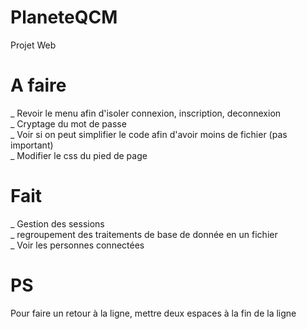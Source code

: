 PlaneteQCM
==========

Projet Web


A faire
=======
_ Revoir le menu afin d'isoler connexion, inscription, deconnexion  
_ Cryptage du mot de passe  
_ Voir si on peut simplifier le code afin d'avoir moins de fichier (pas important)  
_ Modifier le css du pied de page  



Fait
====
_ Gestion des sessions  
_ regroupement des traitements de base de donnée en un fichier  
_ Voir les personnes connectées  







PS
==
Pour faire un retour à la ligne, mettre deux espaces à la fin de la ligne
